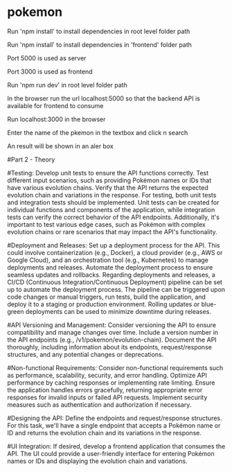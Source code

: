 # pokemon

Run 'npm install' to install dependencies in root level folder path

Run 'npm install' to install dependencies in 'frontend' folder path

Port 5000 is used as server

Port 3000 is used as frontend 

Run 'npm run dev' in root level folder path

In the browser run the url localhost:5000 so that the backend API is available for frontend to consume

Run localhost:3000 in the browser

Enter the name of the pkemon in the textbox and click n search

An result will be shown in an aler box

#Part 2 - Theory

#Testing: 
Develop unit tests to ensure the API functions correctly. Test different input scenarios, such as providing Pokémon names or IDs that have various evolution chains. Verify that the API returns the expected evolution chain and variations in the response.
For testing, both unit tests and integration tests should be implemented. Unit tests can be created for individual functions and components of the application, while integration tests can verify the correct behavior of the API endpoints. Additionally, it's important to test various edge cases, such as Pokémon with complex evolution chains or rare scenarios that may impact the API's functionality.

#Deployment and Releases: 
Set up a deployment process for the API. This could involve containerization (e.g., Docker), a cloud provider (e.g., AWS or Google Cloud), and an orchestration tool (e.g., Kubernetes) to manage deployments and releases. Automate the deployment process to ensure seamless updates and rollbacks.
Regarding deployments and releases, a CI/CD (Continuous Integration/Continuous Deployment) pipeline can be set up to automate the deployment process. The pipeline can be triggered upon code changes or manual triggers, run tests, build the application, and deploy it to a staging or production environment. Rolling updates or blue-green deployments can be used to minimize downtime during releases.

#API Versioning and Management: 
Consider versioning the API to ensure compatibility and manage changes over time. Include a version number in the API endpoints (e.g., /v1/pokemon/evolution-chain). Document the API thoroughly, including information about its endpoints, request/response structures, and any potential changes or deprecations.

#Non-functional Requirements: 
Consider non-functional requirements such as performance, scalability, security, and error handling. Optimize API performance by caching responses or implementing rate limiting. Ensure the application handles errors gracefully, returning appropriate error responses for invalid inputs or failed API requests. Implement security measures such as authentication and authorization if necessary.


#Designing the API: 
Define the endpoints and request/response structures. For this task, we'll have a single endpoint that accepts a Pokémon name or ID and returns the evolution chain and its variations in the response.

#UI Integration: 
If desired, develop a frontend application that consumes the API. The UI could provide a user-friendly interface for entering Pokémon names or IDs and displaying the evolution chain and variations.



